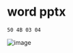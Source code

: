 # word pptx
```
50 4B 03 04
```
![image](https://user-images.githubusercontent.com/90738394/137103186-59003902-8aff-42d7-b923-589d4585b2ab.png)

